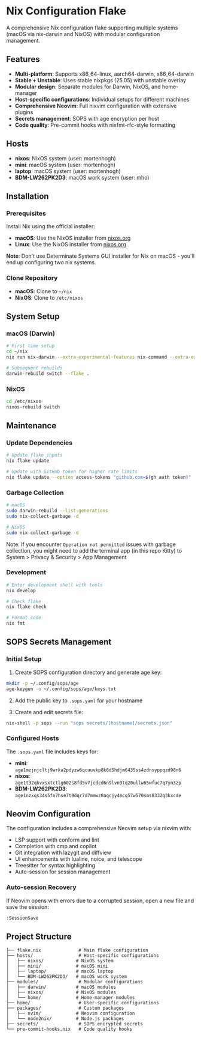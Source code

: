 # Nix Configuration Flake

A comprehensive Nix configuration flake supporting multiple systems (macOS via nix-darwin and NixOS) with modular configuration management.

## Features

- **Multi-platform**: Supports x86_64-linux, aarch64-darwin, x86_64-darwin
- **Stable + Unstable**: Uses stable nixpkgs (25.05) with unstable overlay
- **Modular design**: Separate modules for Darwin, NixOS, and home-manager
- **Host-specific configurations**: Individual setups for different machines
- **Comprehensive Neovim**: Full nixvim configuration with extensive plugins
- **Secrets management**: SOPS with age encryption per host
- **Code quality**: Pre-commit hooks with nixfmt-rfc-style formatting

## Hosts

- **nixos**: NixOS system (user: mortenhogh)
- **mini**: macOS system (user: mortenhogh)
- **laptop**: macOS system (user: mortenhogh)
- **BDM-LW262PK2D3**: macOS work system (user: mho)

## Installation

### Prerequisites

Install Nix using the official installer:

- **macOS**: Use the NixOS installer from [nixos.org](https://nixos.org/download.html)
- **Linux**: Use the NixOS installer from [nixos.org](https://nixos.org/download.html)

**Note**: Don't use Determinate Systems GUI installer for Nix on macOS - you'll end up configuring two nix systems.

### Clone Repository

- **macOS**: Clone to `~/nix`
- **NixOS**: Clone to `/etc/nixos`

## System Setup

### macOS (Darwin)

```bash
# First time setup
cd ~/nix
nix run nix-darwin --extra-experimental-features nix-command --extra-experimental-features flakes -- switch --flake .

# Subsequent rebuilds
darwin-rebuild switch --flake .
```

### NixOS

```bash
cd /etc/nixos
nixos-rebuild switch
```

## Maintenance

### Update Dependencies

```bash
# Update flake inputs
nix flake update

# Update with GitHub token for higher rate limits
nix flake update --option access-tokens "github.com=$(gh auth token)"
```

### Garbage Collection

```bash
# macOS
sudo darwin-rebuild --list-generations
sudo nix-collect-garbage -d

# NixOS
sudo nix-collect-garbage -d
```

Note: If you encounter `Operation not permitted` issues with garbage collection, you might need to add the terminal app (in this repo Kitty) to System > Privacy & Security > App Management

### Development

```bash
# Enter development shell with tools
nix develop

# Check flake
nix flake check

# Format code
nix fmt
```

## SOPS Secrets Management

### Initial Setup

1. Create SOPS configuration directory and generate age key:

```bash
mkdir -p ~/.config/sops/age
age-keygen -o ~/.config/sops/age/keys.txt
```

2. Add the public key to `.sops.yaml` for your hostname

3. Create and edit secrets file:

```bash
nix-shell -p sops --run "sops secrets/[hostname]/secrets.json"
```

### Configured Hosts

The `.sops.yaml` file includes keys for:

- **mini**: `age1mzjnjcltj9wrka2pdyzw6qcuuvkp8k6d5hdjm6435ss4zdnsyppqzd98n6`
- **nixos**: `age1t32qkvxsxtctlg602s8fd5v7jcdcd6n9lvn9tq20ullw65wfuc7q7yn3zp`
- **BDM-LW262PK2D3**: `age1nzxqs34s5fn7hse7t9dqr7d7mmwz0aqcjy4mcq57w570sms8332q3kxcde`

## Neovim Configuration

The configuration includes a comprehensive Neovim setup via nixvim with:

- LSP support with conform and lint
- Completion with cmp and copilot
- Git integration with lazygit and diffview
- UI enhancements with lualine, noice, and telescope
- Treesitter for syntax highlighting
- Auto-session for session management

### Auto-session Recovery

If Neovim opens with errors due to a corrupted session, open a new file and save the session:

```bash
:SessionSave
```

## Project Structure

```
├── flake.nix              # Main flake configuration
├── hosts/                 # Host-specific configurations
│   ├── nixos/            # NixOS system
│   ├── mini/             # macOS mini
│   ├── laptop/           # macOS laptop
│   └── BDM-LW262PK2D3/   # macOS work system
├── modules/               # Modular configurations
│   ├── darwin/           # macOS modules
│   ├── nixos/            # NixOS modules
│   └── home/             # Home-manager modules
├── home/                  # User-specific configurations
├── packages/              # Custom packages
│   ├── nvim/             # Neovim configuration
│   └── node2nix/         # Node.js packages
├── secrets/               # SOPS encrypted secrets
└── pre-commit-hooks.nix   # Code quality hooks
```
